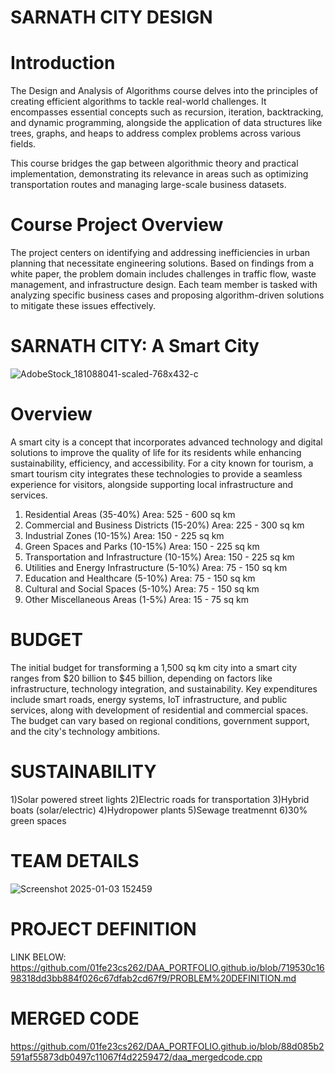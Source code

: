 # **SARNATH CITY DESIGN**
# Introduction
The Design and Analysis of Algorithms course delves into the principles of creating efficient algorithms to tackle real-world challenges. It encompasses essential concepts such as recursion, iteration, backtracking, and dynamic programming, alongside the application of data structures like trees, graphs, and heaps to address complex problems across various fields.

This course bridges the gap between algorithmic theory and practical implementation, demonstrating its relevance in areas such as optimizing transportation routes and managing large-scale business datasets.

# Course Project Overview
The project centers on identifying and addressing inefficiencies in urban planning that necessitate engineering solutions. Based on findings from a white paper, the problem domain includes challenges in traffic flow, waste management, and infrastructure design. Each team member is tasked with analyzing specific business cases and proposing algorithm-driven solutions to mitigate these issues effectively.

# SARNATH CITY: A Smart City 
![AdobeStock_181088041-scaled-768x432-c](https://github.com/user-attachments/assets/1f61af28-ebbc-42b4-9619-183b022685dc)

# Overview
A smart city is a concept that incorporates advanced technology and digital solutions to improve the quality of life for its residents while enhancing sustainability, efficiency, and accessibility. For a city known for tourism, a smart tourism city integrates these technologies to provide a seamless experience for visitors, alongside supporting local infrastructure and services.
1. Residential Areas (35-40%)
Area: 525 - 600 sq km
2. Commercial and Business Districts (15-20%)
Area: 225 - 300 sq km
3. Industrial Zones (10-15%)
Area: 150 - 225 sq km
4. Green Spaces and Parks (10-15%)
Area: 150 - 225 sq km
5. Transportation and Infrastructure (10-15%)
Area: 150 - 225 sq km
6. Utilities and Energy Infrastructure (5-10%)
Area: 75 - 150 sq km
7. Education and Healthcare (5-10%)
Area: 75 - 150 sq km
8. Cultural and Social Spaces (5-10%)
Area: 75 - 150 sq km
9. Other Miscellaneous Areas (1-5%)
Area: 15 - 75 sq km

# BUDGET
The initial budget for transforming a 1,500 sq km city into a smart city ranges from $20 billion to $45 billion, depending on factors like infrastructure, technology integration, and sustainability. Key expenditures include smart roads, energy systems, IoT infrastructure, and public services, along with development of residential and commercial spaces. The budget can vary based on regional conditions, government support, and the city's technology ambitions.

# SUSTAINABILITY
1)Solar powered street lights
2)Electric roads for transportation
3)Hybrid boats (solar/electric)
4)Hydropower plants
5)Sewage treatmennt
6)30% green spaces

# TEAM DETAILS

![Screenshot 2025-01-03 152459](https://github.com/user-attachments/assets/abd257bc-9868-4948-bf4a-603cfee29e1b)

# PROJECT DEFINITION
LINK BELOW:
https://github.com/01fe23cs262/DAA_PORTFOLIO.github.io/blob/719530c1698318dd3bb884f026c67dfab2cd67f9/PROBLEM%20DEFINITION.md

# MERGED CODE
https://github.com/01fe23cs262/DAA_PORTFOLIO.github.io/blob/88d085b2591af55873db0497c11067f4d2259472/daa_mergedcode.cpp
